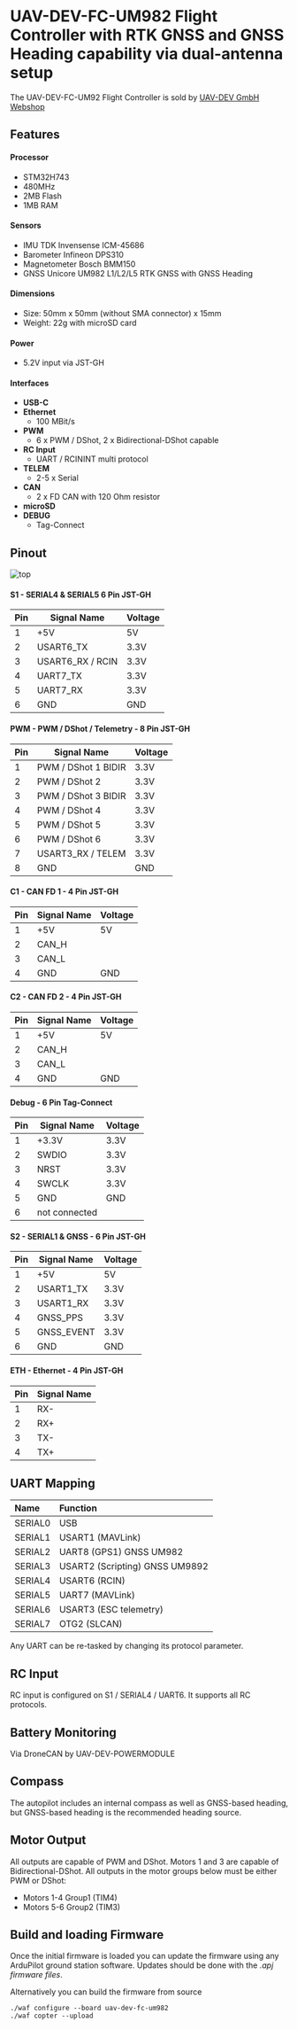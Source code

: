 # UAV-DEV-FC-UM982 Flight Controller with RTK GNSS and GNSS Heading capability via dual-antenna setup

The UAV-DEV-FC-UM92 Flight Controller is sold by [UAV-DEV GmbH Webshop](https://shop.uav-dev.com/)

## Features
#### Processor
- STM32H743
- 480MHz
- 2MB Flash
- 1MB RAM
#### Sensors
- IMU TDK Invensense ICM-45686
- Barometer Infineon DPS310
- Magnetometer Bosch BMM150
- GNSS Unicore UM982 L1/L2/L5 RTK GNSS with GNSS Heading
#### Dimensions
- Size: 50mm x 50mm (without SMA connector) x 15mm
- Weight: 22g with microSD card
#### Power
- 5.2V input via JST-GH
#### Interfaces
- **USB-C**
- **Ethernet**
  - 100 MBit/s
- **PWM**
  - 6 x PWM / DShot, 2 x Bidirectional-DShot capable
- **RC Input**
  - UART / RCININT multi protocol
- **TELEM**
  - 2-5 x Serial
- **CAN**
  - 2 x FD CAN with 120 Ohm resistor
- **microSD**
- **DEBUG**
  - Tag-Connect


## Pinout
![top](uav-dev-fc-um982.png)

#### S1 - SERIAL4 & SERIAL5 6 Pin JST-GH
| Pin | Signal Name     | Voltage      |
|-----|-----------------|--------------|
| 1   | +5V             | 5V           |
| 2   | USART6_TX       | 3.3V         |
| 3   | USART6_RX / RCIN| 3.3V         |
| 4   | UART7_TX        | 3.3V         |
| 5   | UART7_RX        | 3.3V         |
| 6   | GND             | GND          |

#### PWM - PWM / DShot / Telemetry - 8 Pin JST-GH
| Pin | Signal Name           | Voltage      |
|-----|-----------------------|--------------|
| 1   | PWM / DShot 1 BIDIR   | 3.3V         |
| 2   | PWM / DShot 2         | 3.3V         |
| 3   | PWM / DShot 3 BIDIR   | 3.3V         |
| 4   | PWM / DShot 4         | 3.3V         |
| 5   | PWM / DShot 5         | 3.3V         |
| 6   | PWM / DShot 6         | 3.3V         |
| 7   | USART3_RX / TELEM     | 3.3V         |
| 8   | GND                   | GND          |

#### C1 - CAN FD 1 - 4 Pin JST-GH
| Pin | Signal Name     | Voltage      |
|-----|-----------------|--------------|
| 1   | +5V             | 5V           |
| 2   | CAN_H           |              |
| 3   | CAN_L           |              |
| 4   | GND             | GND          |

#### C2 - CAN FD 2 - 4 Pin JST-GH
| Pin | Signal Name     | Voltage      |
|-----|-----------------|--------------|
| 1   | +5V             | 5V           |
| 2   | CAN_H           |              |
| 3   | CAN_L           |              |
| 4   | GND             | GND          |

#### Debug - 6 Pin Tag-Connect
| Pin | Signal Name     | Voltage      |
|-----|-----------------|--------------|
| 1   | +3.3V           | 3.3V         |
| 2   | SWDIO           | 3.3V         |
| 3   | NRST            | 3.3V         |
| 4   | SWCLK           | 3.3V         |
| 5   | GND             | GND          |
| 6   | not connected   |              |

#### S2 - SERIAL1 & GNSS - 6 Pin JST-GH
| Pin | Signal Name     | Voltage      |
|-----|-----------------|--------------|
| 1   | +5V             | 5V           |
| 2   | USART1_TX       | 3.3V         |
| 3   | USART1_RX       | 3.3V         |
| 4   | GNSS_PPS        | 3.3V         |
| 5   | GNSS_EVENT      | 3.3V         |
| 6   | GND             | GND          |

#### ETH - Ethernet - 4 Pin JST-GH
| Pin | Signal Name       |
|-----|-------------------|
| 1   | RX-               |
| 2   | RX+               |
| 3   | TX-               |
| 4   | TX+               |

## UART Mapping

|Name|Function|
|:-|:-|
|SERIAL0|USB|
|SERIAL1|USART1 (MAVLink)|
|SERIAL2|UART8 (GPS1) GNSS UM982|
|SERIAL3|USART2 (Scripting) GNSS UM9892|
|SERIAL4|USART6 (RCIN)|
|SERIAL5|UART7 (MAVLink)|
|SERIAL6|USART3 (ESC telemetry)|
|SERIAL7|OTG2 (SLCAN)|

Any UART can be re-tasked by changing its protocol parameter.

## RC Input

RC input is configured on S1 / SERIAL4 / UART6. It supports all RC protocols.

## Battery Monitoring

Via DroneCAN by UAV-DEV-POWERMODULE

## Compass
The autopilot includes an internal compass as well as GNSS-based heading, but GNSS-based heading is the recommended heading source.

## Motor Output

All outputs are capable of PWM and DShot. Motors 1 and 3 are capable of Bidirectional-DShot. All outputs in the motor groups below must be either PWM or DShot:
- Motors 1-4  Group1 (TIM4)
- Motors 5-6  Group2 (TIM3)

## Build and loading Firmware

Once the initial firmware is loaded you can update the firmware using
any ArduPilot ground station software. Updates should be done with the
*.apj firmware files*.

Alternatively you can build the firmware from source
```
./waf configure --board uav-dev-fc-um982 
./waf copter --upload
```
